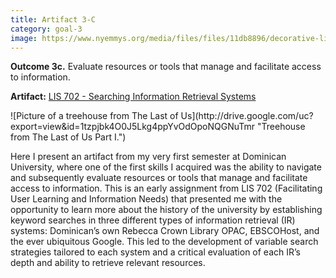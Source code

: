 ```yaml
---
title: Artifact 3-C
category: goal-3
image: https://www.nyemmys.org/media/files/files/11db8896/decorative-line-break-29.png
---
```


**Outcome 3c.** Evaluate resources or tools that manage and facilitate access to information.

**Artifact:** [LIS 702 - Searching Information Retrieval Systems](https://docs.google.com/document/d/1uHijiWWZ3ygOFPBYZlqWasO80nRzBga_j97FxITWp78/edit?usp=sharing)

<div class="image-left" markdown="1">
![Picture of a treehouse from The Last of Us](http://drive.google.com/uc?export=view&id=1tzpjbk4O0J5Lkg4ppYvOdOpoNQGNuTmr "Treehouse from The Last of Us Part I.")
</div>

Here I present an artifact from my very first semester at Dominican University, where one of the first skills I acquired was the ability to navigate and subsequently evaluate resources or tools that manage and facilitate access to information. This is an early assignment from LIS 702 (Facilitating User Learning and Information Needs) that presented me with the opportunity to learn more about the history of the university by establishing keyword searches in three different types of information retrieval (IR) systems: Dominican’s own Rebecca Crown Library OPAC, EBSCOHost, and the ever ubiquitous Google. This led to the development of variable search strategies tailored to each system and a critical evaluation of each IR’s depth and ability to retrieve relevant resources.